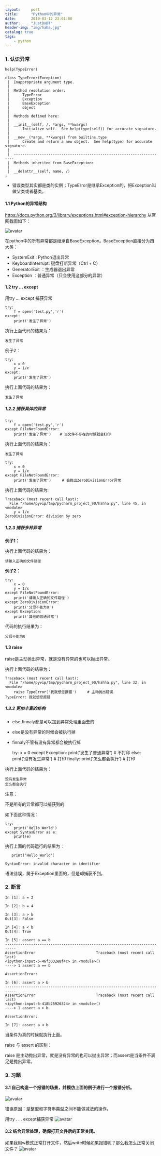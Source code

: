 ```yaml
---
layout:     post
title:      "Python中的异常"
date:       2019-03-12 23:01:00
author:     "JustDoDT"
header-img: "img/haha.jpg"
catalog: true
tags:
    - python
---
```



### 1. 认识异常

    help(TypeError)
    
    class TypeError(Exception)
     |  Inappropriate argument type.
     |  
     |  Method resolution order:
     |      TypeError
     |      Exception
     |      BaseException
     |      object
     |  
     |  Methods defined here:
     |  
     |  __init__(self, /, *args, **kwargs)
     |      Initialize self.  See help(type(self)) for accurate signature.
     |  
     |  __new__(*args, **kwargs) from builtins.type
     |      Create and return a new object.  See help(type) for accurate signature.
     |  
     |  ----------------------------------------------------------------------
     |  Methods inherited from BaseException:
     |  
     |  __delattr__(self, name, /)
    :

- 错误类型其实都是类的实例；TypeError是继承Exception的，把Exception叫做父类或者基类。

#### 1.1 Python的异常结构

https://docs.python.org/3/library/exceptions.html#exception-hierarchy     从官网截图如下：

![avatar](/img/Python7.png)

在python中的所有异常都是继承自BaseException。BaseException直接分为四大类：

- SystemExit : Python退出异常
- KeyboardInterrupt: 键盘打断异常（Ctrl + C）
- GeneratorExit ：生成器退出异常
- Exception ：普通异常（只会使用这部分的异常）

#### 1.2 try ... except

用try ...  except 捕获异常

    try:
        f = open('test.py','r')
    except:
        print('发生了异常')

执行上面代码的结果为：

    发生了异常

例子2：

    try:
        x = 0
        y = 1/x
    except:
        print('发生了异常')

执行上面代码的结果为：

    发生了异常

##### 1.2.2 捕获具体的异常

    try:
        f = open('test.py','r')
    except FileNotFoundError:
        print('发生了异常')    # 当文件不存在的时候就会打印

执行上面代码的结果为：

    发生了异常

    try:
        x = 0
        y = 1/x
    except FileNotFoundError:
        print('发生了异常')     # 会抛出ZeroDivisionError异常

执行上面代码的结果为:

    Traceback (most recent call last):
      File "/home/pyvip/tmp/pycharm_project_90/hahha.py", line 45, in <module>
        y = 1/x
    ZeroDivisionError: division by zero    

##### 1.2.3 捕获多种异常

**例子1：**

    

执行上面代码的结果为：

    请输入正确的文件路径

**例子2：**

    try:
        x = 0
        y = 1/x
    except FileNotFoundError:
        print('请输入正确的文件路径')
    except ZeroDivisionError:
        print('分母不能为0')
    except Exception:
        print('其他的普通异常')

代码的执行结果为：

    分母不能为0



#### 1.3 raise 

raise是主动抛出异常，就是没有异常的也可以抛出异常。

    

执行上面代码的结果为：

    Traceback (most recent call last):
      File "/home/pyvip/tmp/pycharm_project_90/hahha.py", line 32, in <module>
        raise TypeError('我就想您报错')     # 主动抛出错误
    TypeError: 我就想您报错

##### 1.3.2 更加丰富的结构

- else,finnaly都是可以加到异常处理里面去的
- else是没有异常的时候会被执行掉
- finnaly不管有没有异常都会被执行掉

    try:
        x = 0
    except Exception:
        print('发生了普通异常')   # 不打印
    else:
        print('没有发生异常')     # 打印
    finally:
        print('怎么都会执行')     # 打印

执行上面代码的结果为：

    没有发生异常
    怎么都会执行

注意：

不是所有的异常都可以捕获到的

如下面这种情况：

    try:
        print(‘Hello World')
    except SyntaxError as e:
        print(e)

执行上面的代码运行的结果为：

       print(‘Hello World')
                   ^
    SyntaxError: invalid character in identifier

语法错误，属于Exception里面的，但是却捕获不到。

### 2. 断言

    In [1]: a = 2
    
    In [2]: b = 4
    
    In [3]: a > b
    Out[3]: False
    
    In [4]: a < b
    Out[4]: True
    
    In [5]: assert a == b
    ---------------------------------------------------------------------------
    AssertionError                            Traceback (most recent call last)
    <ipython-input-5-46f3032e8f4c> in <module>()
    ----> 1 assert a == b
    
    AssertionError: 
    
    In [6]: assert a > b
    ---------------------------------------------------------------------------
    AssertionError                            Traceback (most recent call last)
    <ipython-input-6-418b25926324> in <module>()
    ----> 1 assert a > b
    
    AssertionError: 
    
    In [7]: assert a < b
    

当条件为真的时候就执行上面。

raise 与 assert 的区别：

raise 是主动抛出异常，就是没有异常的也可以抛出异常；而assert是当条件不满足是抛出异常。

### 3. 习题

#### 3.1 自己构造一个报错的场景，并模仿上面的例子进行一个报错分析。
![avatar](/img/Python9.png)


错误原因：是整型和字符串类型之间不能做减法的操作。

用try  . . .   except捕获异常
![avatar](/img/Python8.png)




#### 3.2 结合异常处理，确保打开文件后的正常关闭。

如果我用w模式正常打开文件，然后write时候如果报错呢？那么我怎么正常关闭文件？
![avatar](/img/Python10.png)







